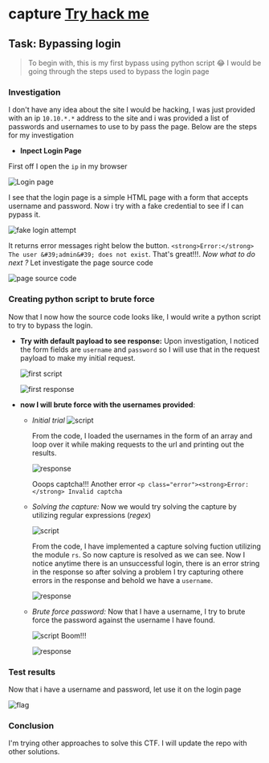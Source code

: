 # capture [Try hack me](https://tryhackme.com/r/room/capture) 

## **Task**: Bypassing login

> To begin with,  this is my first bypass using python script 😂
> I would be going through the steps used to bypass the login page

### Investigation

I don't have any idea about the site I would be hacking, I was just provided with an ip `10.10.*.*` address to the site and i was provided a list of passwords and usernames to use to by pass the page. Below are the steps for my investigation

- **Inpect Login Page**

First off I open the `ip` in my browser  

![Login page](./pictures/site.png) 

I see that the login page is a simple HTML page with a form that accepts username and password. Now i try with a fake credential to see if I can pypass it. 

![fake login attempt](./pictures/2_first_attempt_error.png) 

It returns error messages right below the button.
`<strong>Error:</strong> The user &#39;admin&#39; does not exist`. That's great!!!.
*Now what to do next ?*
Let investigate the page source code 

![page source code](./pictures/3_first_attempt_source_code.png)

### Creating python script to brute force

Now that I now how the source code looks like, I would write a python script to try to bypass the login.

- **Try with default payload to see response:**
    Upon investigation, I noticed the form fields are `username` and `password` so I will use that in the request payload to make my initial request.

    ![first script](./pictures/1_script.png)

    ![first response](./pictures/1_response.png)

- **now I will brute force with the usernames provided**:
  - *Initial trial* ![script](./pictures/2_script.png)

      From the code, I loaded the usernames in the form of an array and loop over it while making requests to the url and printing out the results.
      
      ![response](./pictures/2_response.png)

      Ooops captcha!!! Another error `<p class="error"><strong>Error:</strong> Invalid captcha`  

  - *Solving the capture:* Now we would try solving the capture by utilizing regular expressions (*regex*)

    ![script](./pictures/3_script.png)

    From the code, I have implemented a capture solving fuction utilizing the module `rs`. So now capture is resolved as we can see. Now I notice anytime there is an unsuccessful login, there is an error string in the response so after solving a problem I try capturing othere errors in the response and behold we have a `username`.

    ![response](./pictures/3_response.png)

  - *Brute force password:* Now that I have a username, I try to brute force the password against the username I have found.

    ![script](./pictures/4_script.png)
    Boom!!!

    ![response](./pictures/4_response.png)

### **Test results**

Now that i have a username and password, let use it on the login page

![flag](./pictures/flag.png)

### **Conclusion**

I'm trying other approaches to solve this CTF. I will update the repo with other solutions.
